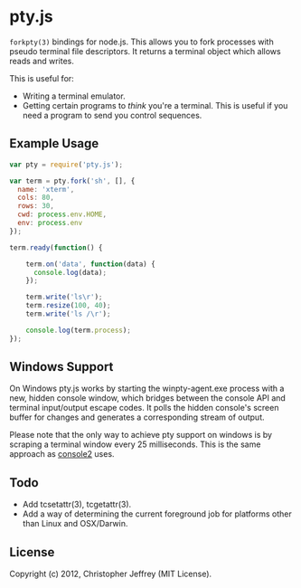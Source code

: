 # pty.js

`forkpty(3)` bindings for node.js. This allows you to fork processes with pseudo
terminal file descriptors. It returns a terminal object which allows reads
and writes.

This is useful for:

- Writing a terminal emulator.
- Getting certain programs to *think* you're a terminal. This is useful if
  you need a program to send you control sequences.

## Example Usage

``` js
var pty = require('pty.js');

var term = pty.fork('sh', [], {
  name: 'xterm',
  cols: 80,
  rows: 30,
  cwd: process.env.HOME,
  env: process.env
});

term.ready(function() {

    term.on('data', function(data) {
	  console.log(data);
	});

	term.write('ls\r');
	term.resize(100, 40);
	term.write('ls /\r');

	console.log(term.process);
});

```

## Windows Support

On Windows pty.js works by starting the winpty-agent.exe process with a new, 
hidden console window, which bridges between the console API and terminal input/output escape codes. 
It polls the hidden console's screen buffer for changes and generates a corresponding stream of output.

Please note that the only way to achieve pty support on windows is by scraping a terminal
window every 25 milliseconds. This is the same approach as [console2](http://sourceforge.net/projects/console/) uses.

## Todo

- Add tcsetattr(3), tcgetattr(3).
- Add a way of determining the current foreground job for platforms other
  than Linux and OSX/Darwin.

## License

Copyright (c) 2012, Christopher Jeffrey (MIT License).
